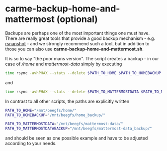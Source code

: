 # carme-backup-home-and-mattermost (optional)

Backups are perhaps one of the most important things one must have. There are really great tools that provide a good backup mechanism - e.g. [rsnapshot](https://rsnapshot.org/) - and we strongly recommend such a tool, but in addition to those you can also use **carme-backup-home-and-mattermost.sh**.

It is so to say "the poor mans version". The script creates a backup - in our case of _/home_ and _mattermost-data_ simply by executing
```bash
time rsync -avhPHAX --stats --delete $PATH_TO_HOME $PATH_TO_HOMEBACKUP
```
and
```bash
time rsync -avhPHAX --stats --delete $PATH_TO_MATTERMOSTDATA $PATH_TO_MATTERMOSTDATABACKUP
```
In contrast to all other scripts, the paths are explicitly written
```bash
PATH_TO_HOME="/mnt/beegfs/home/"
PATH_TO_HOMEBACKUP="/mnt/beegfs/home_backup/"

PATH_TO_MATTERMOSTDATA="/mnt/beegfs/mattermost-data/"
PATH_TO_MATTERMOSTDATABACKUP="/mnt/beegfs/mattermost-data_backup/"
```
and should be seen as one possible example and have to be adjusted according to your needs.

